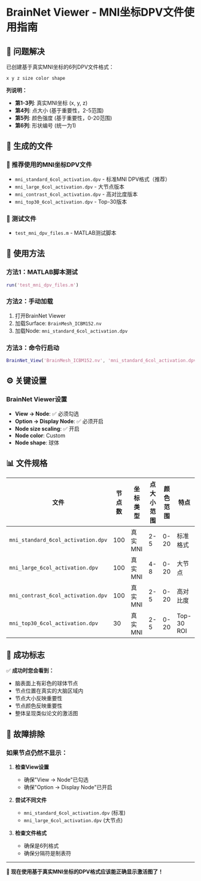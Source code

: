 # BrainNet Viewer - MNI坐标DPV文件使用指南

## 🎯 问题解决

已创建基于真实MNI坐标的6列DPV文件格式：
```
x y z size color shape
```

**列说明：**
- **第1-3列**: 真实MNI坐标 (x, y, z)
- **第4列**: 点大小 (基于重要性，2-5范围)
- **第5列**: 颜色强度 (基于重要性，0-20范围)
- **第6列**: 形状编号 (统一为1)

## 📁 生成的文件

### 🎯 推荐使用的MNI坐标DPV文件
- `mni_standard_6col_activation.dpv` - 标准MNI DPV格式（推荐）
- `mni_large_6col_activation.dpv` - 大节点版本
- `mni_contrast_6col_activation.dpv` - 高对比度版本
- `mni_top30_6col_activation.dpv` - Top-30版本

### 🔧 测试文件
- `test_mni_dpv_files.m` - MATLAB测试脚本

## 🚀 使用方法

### 方法1：MATLAB脚本测试
```matlab
run('test_mni_dpv_files.m')
```

### 方法2：手动加载
1. 打开BrainNet Viewer
2. 加载Surface: `BrainMesh_ICBM152.nv`
3. 加载Node: `mni_standard_6col_activation.dpv`

### 方法3：命令行启动
```matlab
BrainNet_View('BrainMesh_ICBM152.nv', 'mni_standard_6col_activation.dpv')
```

## ⚙️ 关键设置

### BrainNet Viewer设置
- **View → Node**: ✅ 必须勾选
- **Option → Display Node**: ✅ 必须开启
- **Node size scaling**: ✅ 开启
- **Node color**: Custom
- **Node shape**: 球体

## 📊 文件规格

| 文件 | 节点数 | 坐标类型 | 点大小范围 | 颜色范围 | 特点 |
|------|--------|----------|------------|----------|------|
| `mni_standard_6col_activation.dpv` | 100 | 真实MNI | 2-5 | 0-20 | 标准格式 |
| `mni_large_6col_activation.dpv` | 100 | 真实MNI | 4-8 | 0-20 | 大节点 |
| `mni_contrast_6col_activation.dpv` | 100 | 真实MNI | 2-5 | 0-20 | 高对比度 |
| `mni_top30_6col_activation.dpv` | 30 | 真实MNI | 2-5 | 0-20 | Top-30 ROI |

## 🎉 成功标志

✅ **成功时您会看到：**
- 脑表面上有彩色的球体节点
- 节点位置在真实的大脑区域内
- 节点大小反映重要性
- 节点颜色反映重要性
- 整体呈现类似论文的激活图

## 🔧 故障排除

### 如果节点仍然不显示：

1. **检查View设置**
   - 确保"View → Node"已勾选
   - 确保"Option → Display Node"已开启

2. **尝试不同文件**
   - `mni_standard_6col_activation.dpv` (标准)
   - `mni_large_6col_activation.dpv` (大节点)

3. **检查文件格式**
   - 确保是6列格式
   - 确保分隔符是制表符

---
**🎯 现在使用基于真实MNI坐标的DPV格式应该能正确显示激活图了！**

